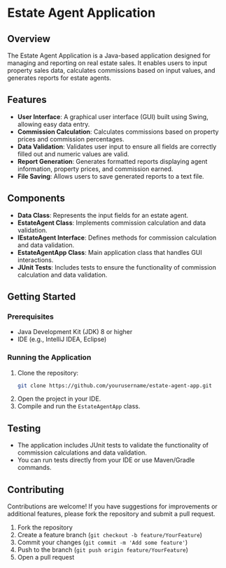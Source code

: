 # Estate Agent Application

## Overview
The Estate Agent Application is a Java-based application designed for managing and reporting on real estate sales. It enables users to input property sales data, calculates commissions based on input values, and generates reports for estate agents.

## Features
- **User Interface**: A graphical user interface (GUI) built using Swing, allowing easy data entry.
- **Commission Calculation**: Calculates commissions based on property prices and commission percentages.
- **Data Validation**: Validates user input to ensure all fields are correctly filled out and numeric values are valid.
- **Report Generation**: Generates formatted reports displaying agent information, property prices, and commission earned.
- **File Saving**: Allows users to save generated reports to a text file.

## Components
- **Data Class**: Represents the input fields for an estate agent.
- **EstateAgent Class**: Implements commission calculation and data validation.
- **IEstateAgent Interface**: Defines methods for commission calculation and data validation.
- **EstateAgentApp Class**: Main application class that handles GUI interactions.
- **JUnit Tests**: Includes tests to ensure the functionality of commission calculation and data validation.

## Getting Started

### Prerequisites
- Java Development Kit (JDK) 8 or higher
- IDE (e.g., IntelliJ IDEA, Eclipse)

### Running the Application
1. Clone the repository:
   ```bash
   git clone https://github.com/yourusername/estate-agent-app.git
   ```
2. Open the project in your IDE.
3. Compile and run the `EstateAgentApp` class.

## Testing
- The application includes JUnit tests to validate the functionality of commission calculations and data validation.
- You can run tests directly from your IDE or use Maven/Gradle commands.

## Contributing
Contributions are welcome! If you have suggestions for improvements or additional features, please fork the repository and submit a pull request.

1. Fork the repository
2. Create a feature branch (`git checkout -b feature/YourFeature`)
3. Commit your changes (`git commit -m 'Add some feature'`)
4. Push to the branch (`git push origin feature/YourFeature`)
5. Open a pull request
